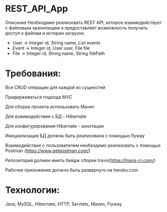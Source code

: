 # REST_API_App

Описание
Необходимо реализовать REST API, которое взаимодействует с файловым хранилищем и предоставляет возможность получать доступ к файлам и истории загрузок.

* User -> Integer id, String name, List<Event> events
* Event -> Integer id, User user, File file
* File -> Integer id, String name, String filePath

# Требования:

Все CRUD операции для каждой из сущностей

Придерживаться подхода MVC

Для сборки проекта использовать Maven

Для взаимодействия с БД - Hibernate

Для конфигурирования Hibernate - аннотации

Инициализация БД должна быть реализована с помощью flyway

Взаимодействие с пользователем необходимо реализовать с помощью Postman (https://www.getpostman.com/)

Репозиторий должен иметь бейдж сборки travis(https://travis-ci.com/)

Рабочее приложение должно быть развернуто на heroku.com


# Технологии:
 Java, MySQL, Hibernate, HTTP, Servlets, Maven, Flyway.



